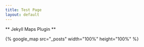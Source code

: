 ```yaml
---
title: Test Page
layout: default
---
```


** Jekyll Maps Plugin **

{% google_map src="_posts" width="100%" height="100%" %}
